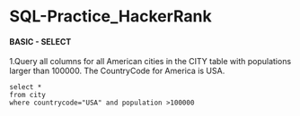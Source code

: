 # SQL-Practice_HackerRank

#### BASIC - SELECT

1.Query all columns for all American cities in the CITY table with populations larger than 100000. The CountryCode for America is USA.
```
select *
from city
where countrycode="USA" and population >100000
```
